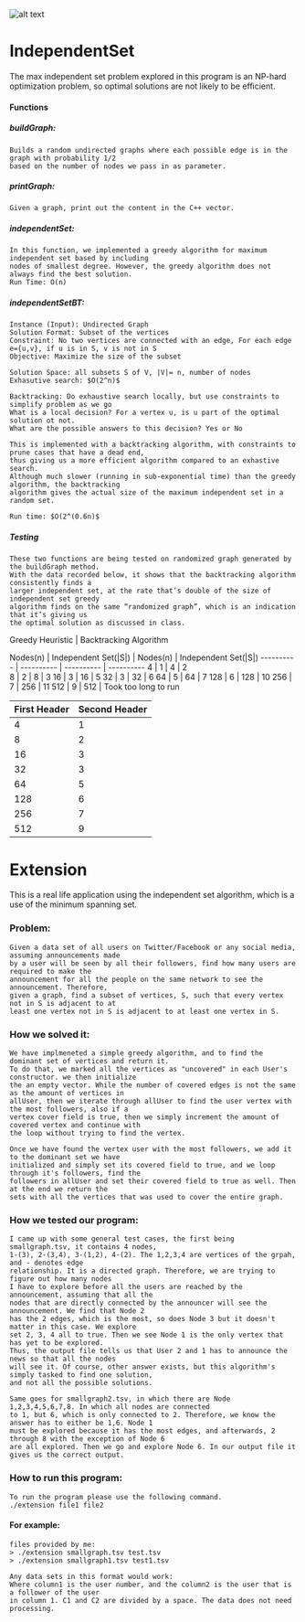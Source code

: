 ![alt text](https://user-images.githubusercontent.com/17519982/30360875-cf3169b6-9808-11e7-8d0b-8bc837974acf.png)
# IndependentSet

The max independent set problem explored in this program is an NP-hard optimization problem, so optimal solutions
are not likely to be efficient.

#### Functions

##### buildGraph: 
	Builds a random undirected graphs where each possible edge is in the graph with probability 1/2 
	based on the number of nodes we pass in as parameter.
##### printGraph:
	Given a graph, print out the content in the C++ vector.	
##### independentSet:	
	In this function, we implemented a greedy algorithm for maximum independent set based by including 
	nodes of smallest degree. However, the greedy algorithm does not always find the best solution.
	Run Time: O(n)
##### independentSetBT:
	Instance (Input): Undirected Graph
	Solution Format: Subset of the vertices
	Constraint: No two vertices are connected with an edge, For each edge e={u,v}, if u is in S, v is not in S
	Objective: Maximize the size of the subset
	
	Solution Space: all subsets S of V, |V|= n, number of nodes
	Exhasutive search: $O(2^n)$
	
	Backtracking: Do exhaustive search locally, but use constraints to simplify problem as we go
	What is a local decision? For a vertex u, is u part of the optimal solution ot not.
	What are the possible answers to this decision? Yes or No
	
	This is implemented with a backtracking algorithm, with constraints to prune cases that have a dead end,
	thus giving us a more efficient algorithm compared to an exhastive search.
	Although much slower (running in sub-exponential time) than the greedy algorithm, the backtracking 
	algorithm gives the actual size of the maximum independent set in a random set.
	
	Run time: $O(2^(0.6n)$
##### Testing
	These two functions are being tested on randomized graph generated by the buildGraph method.
	With the data recorded below, it shows that the backtracking algorithm consistently finds a 
	larger independent set, at the rate that’s double of the size of independent set greedy 
	algorithm finds on the same “randomized graph”, which is an indication that it’s giving us 
	the optimal solution as discussed in class. 

Greedy Heuristic | Backtracking Algorithm


Nodes(n) | Independent Set(|S|) | Nodes(n) | Independent Set(|S|)
---------- | ---------- | ---------- | ----------
4  | 1 | 4 | 2  
8  | 2 | 8 | 3 
16 | 3 | 16 | 5 
32 | 3 | 32 | 6 
64 | 5 | 64 | 7 
128 | 6 | 128 | 10 
256 | 7 | 256 | 11 
512 | 9 | 512 | Took too long to run  


First Header | Second Header
------------ | -------------
4  | 1
8  | 2
16 | 3
32 | 3
64 | 5
128 | 6
256 | 7
512 | 9

# Extension

This is a real life application using the independent set algorithm, which is a use of the minimum spanning set.

### Problem: 
	Given a data set of all users on Twitter/Facebook or any social media, assuming announcements made 
	by a user will be seen by all their followers, find how many users are required to make the 
	announcement for all the people on the same network to see the announcement. Therefore, 
	given a graph, find a subset of vertices, S, such that every vertex not in S is adjacent to at 
	least one vertex not in S is adjacent to at least one vertex in S.

### How we solved it: 
	We have implmeneted a simple greedy algorithm, and to find the dominant set of vertices and return it.
	To do that, we marked all the vertices as "uncovered" in each User's constructor. we then initialize 
	the an empty vector. While the number of covered edges is not the same as the amount of vertices in 
	allUser, then we iterate through allUser to find the user vertex with the most followers, also if a 
	vertex cover field is true, then we simply increment the amount of covered vertex and continue with 
	the loop without trying to find the vertex.
	
	Once we have found the vertex user with the most followers, we add it to the dominant set we have 
	initialized and simply set its covered field to true, and we loop through it's followers, find the
	followers in allUser and set their covered field to true as well. Then at the end we return the 
	sets with all the vertices that was used to cover the entire graph.


### How we tested our program:
	I came up with some general test cases, the first being smallgraph.tsv, it contains 4 nodes,
	1-(3), 2-(3,4), 3-(1,2), 4-(2). The 1,2,3,4 are vertices of the grpah, and - denotes edge 
	relationship. It is a directed graph. Therefore, we are trying to figure out how many nodes 
	I have to explore before all the users are reached by the announcement, assuming that all the 
	nodes that are directly connected by the announcer will see the announcement. We find that Node 2
	has the 2 edges, which is the most, so does Node 3 but it doesn't matter in this case. We explore
	set 2, 3, 4 all to true. Then we see Node 1 is the only vertex that has yet to be explored. 
	Thus, the output file tells us that User 2 and 1 has to announce the news so that all the nodes 
	will see it. Of course, other answer exists, but this algorithm's simply tasked to find one solution, 
	and not all the possible solutions.

	Same goes for smallgraph2.tsv, in which there are Node 1,2,3,4,5,6,7,8. In which all nodes are connected
	to 1, but 6, which is only connected to 2. Therefore, we know the answer has to either be 1,6. Node 1 
	must be explored because it has the most edges, and afterwards, 2 through 8 with the exception of Node 6
	are all explored. Then we go and explore Node 6. In our output file it gives us the correct output. 


### How to run this program:

	To run the program please use the following command.
	./extension file1 file2

#### For example:

	files provided by me:
	> ./extension smallgraph.tsv test.tsv
	> ./extension smallgraph1.tsv test1.tsv

	Any data sets in this format would work:
	Where column1 is the user number, and the column2 is the user that is a follower of the user
	in column 1. C1 and C2 are divided by a space. The data does not need processing. 
